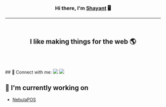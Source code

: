 <h3 align="center">
Hi there, I'm <a href="https://www.yushi.dev/" target="_blank" rel="noreferrer">Shayant</a> 🖥️
</h3>
<hr/>
<br>
<h2 align="center">
I like making things for the web 🌎
</h2>

<br>
<br>
<br>
## 🤝 Connect with me:
<a href="https://www.linkedin.com/in/shayant-sital"><img src="https://img.shields.io/badge/LinkedIn-0077B5?style=for-the-badge&logo=linkedin&logoColor=white"></a>
<a href="mailto:me@shayantsital.com"><img src="https://img.shields.io/badge/Gmail-D14836?style=for-the-badge&logo=gmail&logoColor=white"/></a>


## 🔭 I'm currently working on

- <a href="https://www.yushi.dev/" target="_blank" rel="noreferrer">NebulaPOS</a>